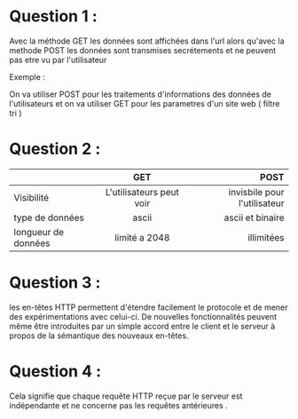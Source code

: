 # Question 1 :

Avec la méthode GET les données sont affichées dans l'url alors qu'avec 
la methode POST les données sont transmises secrétements et ne peuvent pas etre vu par l'utilisateur

Exemple :

On va utiliser POST pour les traitements d'informations des données de l'utilisateurs 
et on va utiliser GET pour les parametres d'un site web ( filtre tri ) 

# Question 2 :

|   		   | GET	     	      | POST   |
| :--------------- |:---------------:	      | -----: |
| Visibilité  	   | L'utilisateurs peut voir | invisbile pour l'utilisateur   	|
| type de données  | ascii             |   ascii et binaire |
| longueur de données  | limité a 2048          |    illimitées |

# Question 3 :

 les en-têtes HTTP permettent d'étendre facilement le protocole et de mener des expérimentations avec celui-ci. 
De nouvelles fonctionnalités peuvent même être introduites par un simple accord 
entre le client et le serveur à propos de la sémantique des nouveaux en-têtes.

# Question 4 :

Cela signifie que chaque requête HTTP reçue par le serveur est indépendante et 
ne concerne pas les requêtes antérieures .

